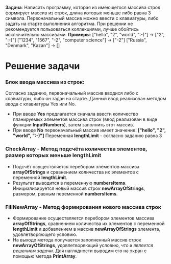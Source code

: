 **Задача**: Написать программу, которая из имеющегося массива строк формирует массив из строк, длина которых меньше либо равна 3 символа. Первоначальный массив можно ввести с клавиатуры, либо задать на старте выполнения алгоритма. При решении не рекомендуется пользоваться коллекциями, лучше обойтись исключительно массивами.
**Примеры**:
["hello", "2", "world", ":-)"] -> ["2", ":-)"]
["1234", "1567", "-2", "computer science"] -> ["-2"]
["Russia", "Denmark", "Kazan"] -> []
# Решение задачи
### Блок ввода массива из строк:
Согласно заданию, первоначальный массив вводися либо с клавиатуры, либо он задан на старте.
Данный ввод реализован методом ввода с клавиатуры Yes или No.  
* При вводе **Yes** предлагается сначала ввести количество планируемых элементов массива строк (ввод реализован в виде функции **InputNumbers**), затем заполнить этот массив.
* При вводе **No** первоначальный массив имеет значение:
**["hello", "2", "world", ":-)"]**
 Переменная **lengthLimit** - согласно заданию равна 3
### **CheckArray** - Метод подсчёта количества элементов, размер которых меньше lengthLimit
* Подсчёт осуществляется перебором элементов массива **arrayOfStrings** и сравнением количества их элементов с переменной  **lengthLimit**.
* Результат выводится в переменную **numbersItems**.
Инициализируется новый массив строк **newArrayOfStrings**, размером, равным переменной **numbersItems**.
### **FillNewArray** - Метод формирования нового массива строк
* Формирование осуществляется перебором элементов массива **arrayOfStrings**, сравнением количества их элементов с переменной  **lengthLimit** и добавлением в массив **newArrayOfStrings** элемента, удовлетворяющего условию.
* На выходе метода получается заполненный массив строк **newArrayOfStrings**, удовлетворяющий условию, _что и является решением задачи_.
Для наглядности выводим его на экран с помощью метода **PrintArray**.
